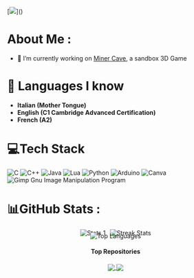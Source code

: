 [![](https://readme-typing-svg.herokuapp.com?font=Fira+Code&duration=2000&pause=500&color=F70000&center=true&vCenter=true&width=435&lines=Welcome+to;Francesco+Maresca's+Github+Profile!)]()
# About Me :
- 🔭 I’m currently working on [Miner Cave](https://github.com/programmerhelloworld/minercave), a sandbox 3D Game

# 💬 **Languages I know**
- **Italian (Mother Tongue)**
- **English (C1 Cambridge Advanced Certification)**
- **French (A2)**



# 💻Tech Stack
![C](https://img.shields.io/badge/c-%2300599C.svg?style=for-the-badge&logo=c&logoColor=white) ![C++](https://img.shields.io/badge/c++-%2300599C.svg?style=for-the-badge&logo=c%2B%2B&logoColor=white) ![Java](https://img.shields.io/badge/java-%23ED8B00.svg?style=for-the-badge&logo=java&logoColor=white) ![Lua](https://img.shields.io/badge/lua-%232C2D72.svg?style=for-the-badge&logo=lua&logoColor=white) ![Python](https://img.shields.io/badge/python-3670A0?style=for-the-badge&logo=python&logoColor=ffdd54) ![Arduino](https://img.shields.io/badge/-Arduino-00979D?style=for-the-badge&logo=Arduino&logoColor=white) ![Canva](https://img.shields.io/badge/Canva-%2300C4CC.svg?style=for-the-badge&logo=Canva&logoColor=white) ![Gimp Gnu Image Manipulation Program](https://img.shields.io/badge/Gimp-657D8B?style=for-the-badge&logo=gimp&logoColor=FFFFFF)
# 📊GitHub Stats :
<div style="text-align: center;">
  <div style="display: flex; justify-content: center; gap: 10px;">
    <img src="https://github-readme-stats.vercel.app/api?username=programmerhelloworld&theme=dark&hide_border=true&include_all_commits=true&count_private=false" alt="Stats 1">
    <img src="https://github-readme-streak-stats.herokuapp.com/?user=programmerhelloworld&theme=dark&hide_border=true" alt="Streak Stats">
  </div>
  <div style="display: flex; justify-content: center; gap: 10px; margin-top: -10px;">
    <img align="center" src="https://github-readme-stats.vercel.app/api/top-langs/?username=programmerhelloworld&theme=dark&hide_border=true&include_all_commits=true&count_private=false&layout=compact" alt="Top Languages">
  </div>

  
#### Top Repositories

<a href="https://github.com/programmerhelloworld/minercave">
  <img align="center" src="https://github-readme-stats.vercel.app/api/pin/?username=programmerhelloworld&repo=minercave&theme=dark"" />
  </a>
<a href="https://github.com/programmerhelloworld/MarescaMathTools">
  <img align="center" src="https://github-readme-stats.vercel.app/api/pin/?username=programmerhelloworld&repo=marescamathtools&theme=dark" />
